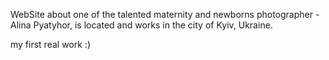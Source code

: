 WebSite about one of the talented maternity and newborns photographer - Alina Pyatyhor, is located and works in the city of Kyiv, Ukraine.

my first real work :)